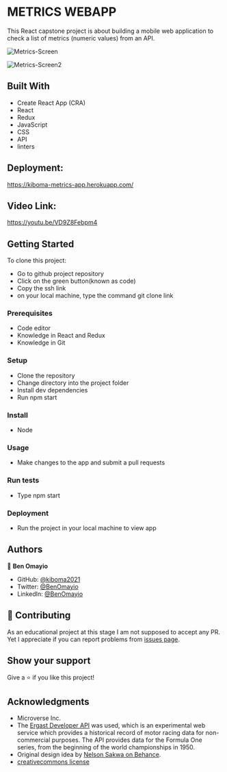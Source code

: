 # METRICS WEBAPP

This React capstone project is about building a mobile web application to check a list of metrics (numeric values) from an API.

![Metrics-Screen](https://user-images.githubusercontent.com/93031593/181368521-3718d06c-5587-4c08-baa3-267d9a938efd.png)

![Metrics-Screen2](https://user-images.githubusercontent.com/93031593/181368577-400b018d-22ea-4a35-bbe6-77394b626c72.png)


## Built With

- Create React App (CRA)
- React
- Redux
- JavaScript
- CSS
- API
- linters

## Deployment:
 https://kiboma-metrics-app.herokuapp.com/

## Video Link:
https://youtu.be/VD9Z8Febpm4

## Getting Started

To clone this project:
- Go to github project repository
- Click on the green button(known as code)
- Copy the ssh link
- on your local machine, type the command git clone link


### Prerequisites
- Code editor
- Knowledge in React and Redux
- Knowledge in Git

### Setup
- Clone the repository
- Change directory into the project folder
- Install dev dependencies
- Run npm start

### Install
- Node

### Usage
- Make changes to the app and submit a pull requests

### Run tests
- Type npm start

### Deployment
- Run the project in your local machine to view app


## Authors

👤 **Ben Omayio**

- GitHub: [@kiboma2021](https://github.com/kiboma2021)
- Twitter: [@BenOmayio](https://twitter.com/omayiobenj)
- LinkedIn: [@BenOmayio](https://www.linkedin.com/in/ben-omayio-74622469/)


## 🤝 Contributing

As an educational project at this stage I am not supposed to accept any PR. Yet I appreciate if you can report problems from [issues page](../../issues/).

## Show your support

Give a ⭐️ if you like this project!

## Acknowledgments
- Microverse Inc.
- The [Ergast Developer API](http://ergast.com/mrd/) was used, which is an experimental web service which provides a historical record of motor racing data for non-commercial purposes. The API provides data for the Formula One series, from the beginning of the world championships in 1950.
- Original design idea by [Nelson Sakwa on Behance](https://www.behance.net/sakwadesignstudio).
- [creativecommons license](https://creativecommons.org/licenses/by-nc/4.0/)
